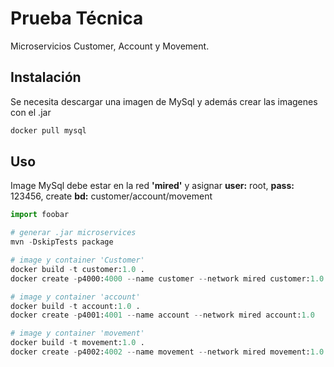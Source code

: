 # Prueba Técnica

Microservicios Customer, Account y Movement.

## Instalación

Se necesita descargar una imagen de MySql y además crear las imagenes con el .jar   

```bash
docker pull mysql
```

## Uso

Image MySql debe estar en la red **'mired'** y asignar **user:** root, **pass:** 123456, create **bd:** customer/account/movement

```python
import foobar

# generar .jar microservices
mvn -DskipTests package

# image y container 'Customer'
docker build -t customer:1.0 .
docker create -p4000:4000 --name customer --network mired customer:1.0

# image y container 'account'
docker build -t account:1.0 .
docker create -p4001:4001 --name account --network mired account:1.0

# image y container 'movement'
docker build -t movement:1.0 .
docker create -p4002:4002 --name movement --network mired movement:1.0
